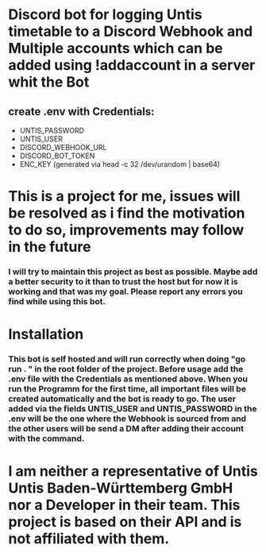# Discord bot for logging Untis timetable to a Discord Webhook and Multiple accounts which can be added using !addaccount in a server whit the Bot
## create .env with Credentials:
- UNTIS_PASSWORD
- UNTIS_USER
- DISCORD_WEBHOOK_URL
- DISCORD_BOT_TOKEN
- ENC_KEY (generated via head -c 32 /dev/urandom | base64)

# This is a project for me, issues will be resolved as i find the motivation to do so, improvements may follow in the future
### I will try to maintain this project as best as possible. Maybe add a better security to it than to trust the host but for now it is working and that was my goal. Please report any errors you find while using this bot.

# Installation

### This bot is self hosted and will run correctly when doing "go run . " in the root folder of the project. Before usage add the .env file with the Credentials as mentioned above. When you run the Programm for the first time, all important files will be created automatically and the bot is ready to go. The user added via the fields UNTIS_USER and UNTIS_PASSWORD in the .env will be the one where the Webhook is sourced from and the other users will be send a DM after adding their account with the command.

# I am neither a representative of Untis Untis Baden-Württemberg GmbH nor a Developer in their team. This project is based on their API and is not affiliated with them.